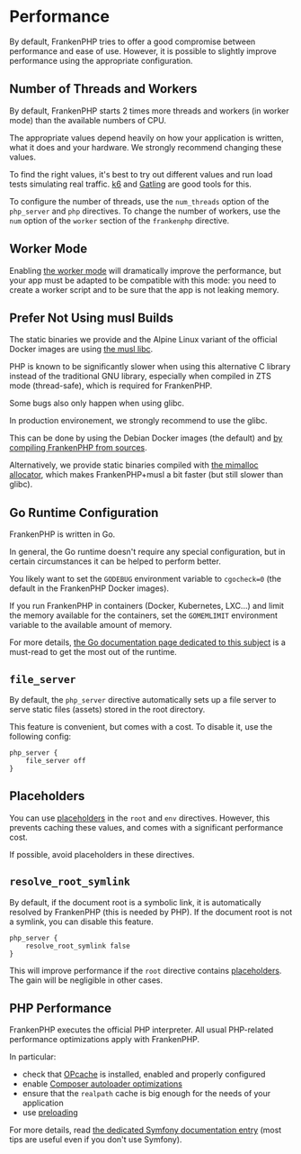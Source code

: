 # Performance

By default, FrankenPHP tries to offer a good compromise between performance and ease of use.
However, it is possible to slightly improve performance using the appropriate configuration.

## Number of Threads and Workers

By default, FrankenPHP starts 2 times more threads and workers (in worker mode) than the available numbers of CPU.

The appropriate values depend heavily on how your application is written, what it does and your hardware.
We strongly recommend changing these values.

To find the right values, it's best to try out different values and run load tests simulating real traffic.
[k6](https://k6.io) and [Gatling](https://gatling.io) are good tools for this.

To configure the number of threads, use the `num_threads` option of the `php_server` and `php` directives.
To change the number of workers, use the `num` option of the `worker` section of the `frankenphp` directive.

## Worker Mode

Enabling [the worker mode](worker.md) will dramatically improve the performance,
but your app must be adapted to be compatible with this mode:
you need to create a worker script and to be sure that the app is not leaking memory.

## Prefer Not Using musl Builds

The static binaries we provide and the Alpine Linux variant of the official Docker images
are using [the musl libc](https://musl.libc.org/).

PHP is known to be significantly slower when using this alternative C library instead of the traditional GNU library,
especially when compiled in ZTS mode (thread-safe), which is required for FrankenPHP.

Some bugs also only happen when using glibc.

In production environement, we strongly recommend to use the glibc.

This can be done by using the Debian Docker images (the default) and [by compiling FrankenPHP from sources](compile.md).

Alternatively, we provide static binaries compiled with [the mimalloc allocator](https://github.com/microsoft/mimalloc), which makes FrankenPHP+musl a bit faster (but still slower than glibc).

## Go Runtime Configuration

FrankenPHP is written in Go.

In general, the Go runtime doesn't require any special configuration, but in certain circumstances it can be helped to perform better.

You likely want to set the `GODEBUG` environment variable to `cgocheck=0` (the default in the FrankenPHP Docker images).

If you run FrankenPHP in containers (Docker, Kubernetes, LXC...) and limit the memory available for the containers,
set the `GOMEMLIMIT` environment variable to the available amount of memory.

For more details, [the Go documentation page dedicated to this subject](https://pkg.go.dev/runtime#hdr-Environment_Variables) is a must-read to get the most out of the runtime.

## `file_server`

By default, the `php_server` directive automatically sets up a file server to
serve static files (assets) stored in the root directory.

This feature is convenient, but comes with a cost.
To disable it, use the following config:

```caddyfile
php_server {
    file_server off
}
```

## Placeholders

You can use [placeholders](https://caddyserver.com/docs/conventions#placeholders) in the `root` and `env` directives.
However, this prevents caching these values, and comes with a significant performance cost.

If possible, avoid placeholders in these directives.

## `resolve_root_symlink`

By default, if the document root is a symbolic link, it is automatically resolved by FrankenPHP (this is needed by PHP).
If the document root is not a symlink, you can disable this feature.

```caddyfile
php_server {
    resolve_root_symlink false
}
```

This will improve performance if the `root` directive contains [placeholders](https://caddyserver.com/docs/conventions#placeholders). The gain will be negligible in other cases.

## PHP Performance

FrankenPHP executes the official PHP interpreter.
All usual PHP-related performance optimizations apply with FrankenPHP.

In particular:

* check that [OPcache](https://www.php.net/manual/en/book.opcache.php) is installed, enabled and properly configured
* enable [Composer autoloader optimizations](https://getcomposer.org/doc/articles/autoloader-optimization.md)
* ensure that the `realpath` cache is big enough for the needs of your application
* use [preloading](https://www.php.net/manual/en/opcache.preloading.php)

For more details, read [the dedicated Symfony documentation entry](https://symfony.com/doc/current/performance.html)
(most tips are useful even if you don't use Symfony).
